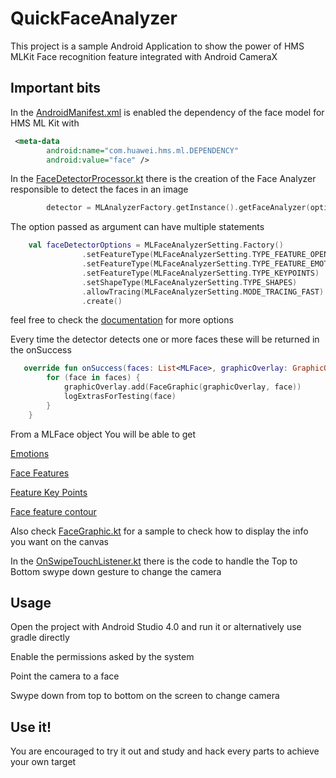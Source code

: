 # QuickFaceAnalyzer

This project is a sample Android Application to show the power of HMS MLKit Face recognition feature
integrated with Android CameraX

## Important bits

In the [AndroidManifest.xml](https://github.com/joaobiriba/QuickFaceAnalyzer/blob/master/app/src/main/AndroidManifest.xml) is enabled the dependency of the face model for HMS ML Kit with

```xml
 <meta-data
        android:name="com.huawei.hms.ml.DEPENDENCY"
        android:value="face" />
 ```

In the [FaceDetectorProcessor.kt](https://github.com/joaobiriba/QuickFaceAnalyzer/blob/master/app/src/main/java/com/huawei/quickfaceanalyzer/processor/face/FaceDetectorProcessor.kt) there is the creation of the Face Analyzer responsible to detect the faces in an image

```kotlin
        detector = MLAnalyzerFactory.getInstance().getFaceAnalyzer(options)
 ```

The option passed as argument can have multiple statements
```kotlin
    val faceDetectorOptions = MLFaceAnalyzerSetting.Factory()
                .setFeatureType(MLFaceAnalyzerSetting.TYPE_FEATURE_OPENCLOSEEYE)
                .setFeatureType(MLFaceAnalyzerSetting.TYPE_FEATURE_EMOTION)
                .setFeatureType(MLFaceAnalyzerSetting.TYPE_KEYPOINTS)
                .setShapeType(MLFaceAnalyzerSetting.TYPE_SHAPES)
                .allowTracing(MLFaceAnalyzerSetting.MODE_TRACING_FAST)
                .create()
 ```
feel free to check the [documentation](https://developer.huawei.com/consumer/en/doc/development/HMSCore-References-V5/mlfaceanalyzersetting-0000001050169395-V5)
for more options

Every time the detector detects one or more faces these will be returned in the onSuccess
```kotlin
   override fun onSuccess(faces: List<MLFace>, graphicOverlay: GraphicOverlay) {
        for (face in faces) {
            graphicOverlay.add(FaceGraphic(graphicOverlay, face))
            logExtrasForTesting(face)
        }
    }
```
From a MLFace object You will be able to get 

[Emotions](https://developer.huawei.com/consumer/en/doc/development/HMSCore-References-V5/mlfaceemotion-0000001050169397-V5)

[Face Features](https://developer.huawei.com/consumer/en/doc/development/HMSCore-References-V5/mlfacefeature-0000001050167444-V5)

[Feature Key Points](https://developer.huawei.com/consumer/en/doc/development/HMSCore-References-V5/mlfacekeypoint-0000001050169399-V5)

[Face feature contour](https://developer.huawei.com/consumer/en/doc/development/HMSCore-References-V5/mlfaceshape-0000001050167446-V5)

Also check [FaceGraphic.kt](https://github.com/joaobiriba/QuickFaceAnalyzer/blob/master/app/src/main/java/com/huawei/quickfaceanalyzer/graphic/face/FaceGraphic.kt) for a sample to check how to display the info you want on the canvas

In the [OnSwipeTouchListener.kt](https://github.com/joaobiriba/QuickFaceAnalyzer/blob/master/app/src/main/java/com/huawei/quickfaceanalyzer/utils/OnSwipeTouchListener.kt) there is the code to handle the Top to Bottom swype down gesture to change the camera
## Usage

Open the project with Android Studio 4.0 and run it or alternatively use gradle directly

Enable the permissions asked by the system

Point the camera to a face 

Swype down from top to bottom on the screen to change camera

## Use it!

You are encouraged to try it out and study and hack every parts to achieve your own target

